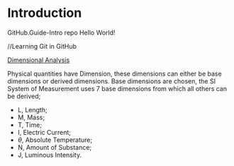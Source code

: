 # Introduction

GitHub.Guide-Intro repo
Hello World!

//Learning Git in GitHub

[Dimensional Analysis](https://en.wikipedia.org/wiki/Dimensional_analysis)

Physical quantities have Dimension, these dimensions can either be base dimensions or derived dimensions. Base dimensions are chosen, the SI System of Measurement uses 7 base dimensions from which all others can be derived;

* L, Length;
* M, Mass;
* T, Time;
* I, Electric Current;
* $\theta$, Absolute Temperature;
* N, Amount of Substance;
* J, Luminous Intensity.